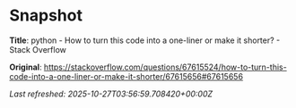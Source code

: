 # Snapshot

**Title**: python - How to turn this code into a one-liner or make it shorter? - Stack Overflow

**Original**: <https://stackoverflow.com/questions/67615524/how-to-turn-this-code-into-a-one-liner-or-make-it-shorter/67615656#67615656>

_Last refreshed: 2025-10-27T03:56:59.708420+00:00Z_
